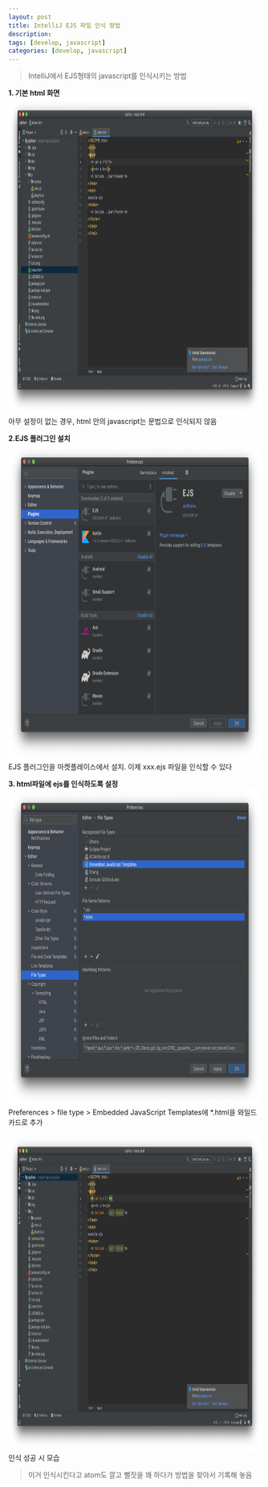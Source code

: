 ```yaml
---
layout: post
title: IntelliJ EJS 파일 인식 방법
description:
tags: [develop, javascript]
categories: [develop, javascript]
---
```


> IntelliJ에서 EJS형태의 javascript를 인식시키는 방법

**1. 기본 html 화면**
<img class="size-large wp-image-927" src="/assets/wp-content/uploads/2020/09/intellij-ejs-1.png" alt="" width="840" height="630">
아무 설정이 없는 경우, html 안의 javascript는 문법으로 인식되지 않음

**2.EJS 플러그인 설치**
<img class="size-large wp-image-927" src="/assets/wp-content/uploads/2020/09/intellij-ejs-2.png" alt="" width="840" height="630">
EJS 플러그인을 마켓플레이스에서 설치. 이제 xxx.ejs 파일을 인식할 수 있다

**3. html파일에 ejs를 인식하도록 설정**
<img class="size-large wp-image-927" src="/assets/wp-content/uploads/2020/09/intellij-ejs-3.png" alt="" width="840" height="630">
Preferences > file type > Embedded JavaScript Templates에 *.html을 와일드 카드로 추가

<img class="size-large wp-image-927" src="/assets/wp-content/uploads/2020/09/intellij-ejs-4.png" alt="" width="840" height="630">
인식 성공 시 모습


> 이거 인식시킨다고 atom도 깔고 뻘짓을 꽤 하다가 방법을 찾아서 기록해 놓음
